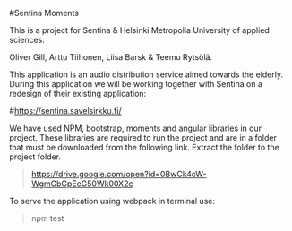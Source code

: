 #Sentina Moments

This is a project for Sentina & Helsinki Metropolia University of applied sciences.

Oliver Gill, Arttu Tiihonen, Liisa Barsk & Teemu Rytsölä.

This application is an audio distribution service aimed towards the elderly.
During this application we will be working together with Sentina on a redesign of their existing application:

#https://sentina.savelsirkku.fi/

We have used NPM, bootstrap, moments and angular libraries in our project. These libraries are required to run the project and are in a folder that must be downloaded from the following link. Extract the folder to the project folder. 

> https://drive.google.com/open?id=0BwCk4cW-WgmGbGpEeG50Wk00X2c

To serve the application using webpack in terminal use: 

> npm test